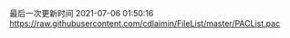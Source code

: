 最后一次更新时间 2021-07-06 01:50:16
https://raw.githubusercontent.com/cdlaimin/FileList/master/PACList.pac

